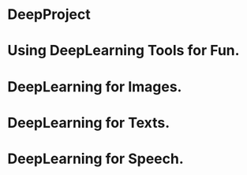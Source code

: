 # DeepProject
# Using DeepLearning Tools for Fun.
# DeepLearning for Images.
# DeepLearning for Texts.
# DeepLearning for Speech.
